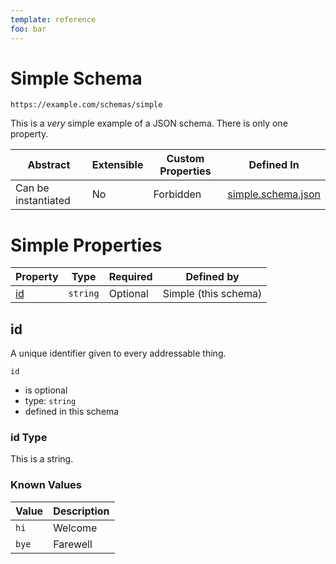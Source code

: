 ```yaml
---
template: reference
foo: bar
---
```


# Simple Schema

```
https://example.com/schemas/simple
```

This is a *very* simple example of a JSON schema. There is only one property.

| Abstract | Extensible | Custom Properties | Defined In |
|----------|------------|-------------------|------------|
| Can be instantiated | No | Forbidden | [simple.schema.json](simple.schema.json) |

# Simple Properties

| Property | Type | Required | Defined by |
|----------|------|----------|------------|
| [id](#id) | `string` | Optional | Simple (this schema) |

## id

A unique identifier given to every addressable thing.

`id`
* is optional
* type: `string`
* defined in this schema

### id Type

This is a string. 

### Known Values

| Value | Description |
|-------|-------------|
| `hi`  | Welcome     |
| `bye` | Farewell    |


